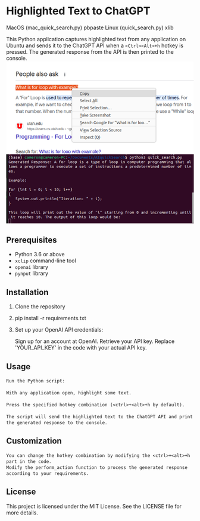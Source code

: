 # Highlighted Text to ChatGPT

MacOS (mac_quick_search.py) pbpaste
Linux (quick_search.py) xlib

This Python application captures highlighted text from any application on Ubuntu and sends it to the ChatGPT API when a `<Ctrl><Alt>+h` hotkey is pressed. The generated response from the API is then printed to the console.
![Application Screenshot](images/ss1.png)
![Application Screenshot](images/ss2.png)
## Prerequisites

- Python 3.6 or above
- `xclip` command-line tool
- `openai` library
- `pynput` library

## Installation

1. Clone the repository
2. pip install -r requirements.txt
3. Set up your OpenAI API credentials:

    Sign up for an account at OpenAI.
    Retrieve your API key.
    Replace 'YOUR_API_KEY' in the code with your actual API key.
   
## Usage

    Run the Python script:

    With any application open, highlight some text.

    Press the specified hotkey combination (<ctrl>+<alt>+h by default).

    The script will send the highlighted text to the ChatGPT API and print the generated response to the console.

## Customization

    You can change the hotkey combination by modifying the <ctrl>+<alt>+h part in the code.
    Modify the perform_action function to process the generated response according to your requirements.

## License

This project is licensed under the MIT License. See the LICENSE file for more details.

